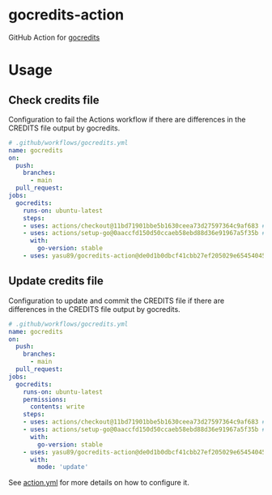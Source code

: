 # gocredits-action

GitHub Action for [gocredits](https://github.com/Songmu/gocredits)

# Usage

## Check credits file

Configuration to fail the Actions workflow if there are differences in the CREDITS file output by gocredits.

```yaml
# .github/workflows/gocredits.yml
name: gocredits
on:
  push:
    branches:
      - main
  pull_request:
jobs:
  gocredits:
    runs-on: ubuntu-latest
    steps:
    - uses: actions/checkout@11bd71901bbe5b1630ceea73d27597364c9af683 # v4.2.2
    - uses: actions/setup-go@0aaccfd150d50ccaeb58ebd88d36e91967a5f35b # v5.4.0
      with:
        go-version: stable
    - uses: yasu89/gocredits-action@de0d1b0dbcf41cbb27ef205029e65454045790ee # v1.0.0
```

## Update credits file

Configuration to update and commit the CREDITS file if there are differences in the CREDITS file output by gocredits.

```yaml
# .github/workflows/gocredits.yml
name: gocredits
on:
  push:
    branches:
      - main
  pull_request:
jobs:
  gocredits:
    runs-on: ubuntu-latest
    permissions:
      contents: write
    steps:
    - uses: actions/checkout@11bd71901bbe5b1630ceea73d27597364c9af683 # v4.2.2
    - uses: actions/setup-go@0aaccfd150d50ccaeb58ebd88d36e91967a5f35b # v5.4.0
      with:
        go-version: stable
    - uses: yasu89/gocredits-action@de0d1b0dbcf41cbb27ef205029e65454045790ee # v1.0.0
      with:
        mode: 'update'
```

See [action.yml](https://github.com/yasu89/gocredits-action/blob/main/action.yml) for more details on how to configure it.
